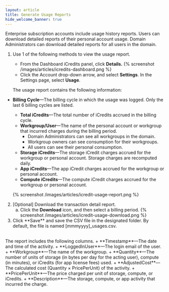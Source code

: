 ```yaml
---
layout: article
title: Generate Usage Reports
hide_welcome_banner: true
---
```



Enterprise subscription accounts include usage history reports. Users can download detailed reports of their personal account usage. Domain Administrators can download detailed reports for all users in the domain.

1. Use 1 of the following methods to view the usage report.
	- From the Dashboard iCredits panel, click **Details.** {% screenshot /images/articles/icredits-dashboard.png %}
	- Click the Account drop-down arrow, and select **Settings**. In the Settings page, select **Usage**. 
	
	The usage report contains the following information:
 + **Billing Cycle**—The billing cycle in which the usage was logged. Only the last 6 billing cycles are listed.   
	+ **Total iCredits**—The total number of iCredits accrued in the billing cycle.
    + **Workgroup/User**—The name of the personal account or workgroup that incurred charges during the billing period. 
     	+ Domain Administrators can see all workgroups in the domain.
     	+ Workgroup owners can see consumption for their workgroups.
     	+ All users can see their personal consumption.
    + **Storage iCredits**—The storage iCredit charges accrued for the workgroup or personal account. Storage charges are recomputed daily.
    + **App iCredits**—The app iCredit charges accrued for the workgroup or personal account.
    + **Compute iCredits**—The compute iCredit charges accrued for the workgroup or personal account.


	{% screenshot /images/articles/icredit-usage-report.png %}
    
 
2. [Optional] Download the transaction detail report.<ol type="a"><li>Click the **Download** icon, and then select a billing period. 
 {% screenshot /images/articles/icredit-usage-download.png %}</li>
<li>Click **Save** and save the CSV file in the designated folder. By default, the file is named [mmmyyyy]_usages.csv.
</li></ol><br />The report includes the following columns.
	+ **Timestamp**—The date and time of the activity.
  + **LoggedInUser**—The login email of the user.
  + **Workgroup**—The name of the workgroup.
  + **Quantity**—The number of units of storage (in bytes per day for the acting user), compute (in minutes), or  iCredits (for app license fees) used.
  + **AdjustedCost**—The calculated cost (Quantity &#215; PricePerUnit) of the activity. 
  + **PricePerUnit**—The price charged per unit of storage, compute, or iCredits. 
  + **Description**—The storage, compute, or app activity that incurred the charge.  
